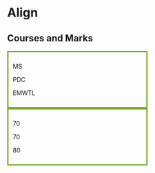 # Align
<!DOCTYPE html>
<html>
<head>
<style>
.right {
  float: left;
  width: 300px;
  border: 3px solid #73AD21;
  padding: 10px;
}
.left {
  float: left;
  width: 300px;
  border: 3px solid #73AD21;
  padding: 10px;
}
</style>
</head>
<body>

<h2>Courses and Marks</h2>

<div class="right">
  <p>MS</p>
  <p>PDC</p>
  <p>EMWTL</p>
</div><div class="left">
  <p>70</p>
  <p>70</p>
  <p>80</p>
</div>

</body>
</html>
